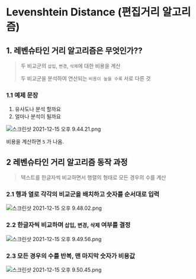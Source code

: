 # Levenshtein Distance (편집거리 알고리즘)

## 1. 레벤슈타인 거리 알고리즘은 무엇인가??

> 두 비교군의 `삽입`, `변경`, `삭제`에 대한 비용을 계산
> 
> 
> 두 비교군을 분석하여 연산되는 `비용이 높을 수록` 서로 다른 것
> 

### 1.1 예제 문장

1. 유사도나 분석 할까요
2. 얼마나 분석이 될까요

![스크린샷 2021-12-15 오후 9.44.21.png](Levenshtein%20Distance%20(%E1%84%91%E1%85%A7%E1%86%AB%E1%84%8C%E1%85%B5%E1%86%B8%E1%84%80%E1%85%A5%E1%84%85%E1%85%B5%20%E1%84%8B%E1%85%A1%E1%86%AF%E1%84%80%E1%85%A9%E1%84%85%E1%85%B5%E1%84%8C%E1%85%B3%E1%86%B7)%20b33ddd4ded0f42fabf90a90bca041469/%E1%84%89%E1%85%B3%E1%84%8F%E1%85%B3%E1%84%85%E1%85%B5%E1%86%AB%E1%84%89%E1%85%A3%E1%86%BA_2021-12-15_%E1%84%8B%E1%85%A9%E1%84%92%E1%85%AE_9.44.21.png)

비용을 계산하면 `5` 가 나옴.

## 2 레벤슈타인 거리 알고리즘 동작 과정

> 텍스트를 한글자씩 비교하면서 행렬의 형태로 모든 경우의 수를 계산
> 

### 2.1 행과 열로 각각의 비교군을 배치하고 숫자를 순서대로 입력

![스크린샷 2021-12-15 오후 9.48.02.png](Levenshtein%20Distance%20(%E1%84%91%E1%85%A7%E1%86%AB%E1%84%8C%E1%85%B5%E1%86%B8%E1%84%80%E1%85%A5%E1%84%85%E1%85%B5%20%E1%84%8B%E1%85%A1%E1%86%AF%E1%84%80%E1%85%A9%E1%84%85%E1%85%B5%E1%84%8C%E1%85%B3%E1%86%B7)%20b33ddd4ded0f42fabf90a90bca041469/%E1%84%89%E1%85%B3%E1%84%8F%E1%85%B3%E1%84%85%E1%85%B5%E1%86%AB%E1%84%89%E1%85%A3%E1%86%BA_2021-12-15_%E1%84%8B%E1%85%A9%E1%84%92%E1%85%AE_9.48.02.png)

### 2.2 한글자씩 비교하며 `삽입`, `변경`, `삭제` 여부를 결정

![스크린샷 2021-12-15 오후 9.49.56.png](Levenshtein%20Distance%20(%E1%84%91%E1%85%A7%E1%86%AB%E1%84%8C%E1%85%B5%E1%86%B8%E1%84%80%E1%85%A5%E1%84%85%E1%85%B5%20%E1%84%8B%E1%85%A1%E1%86%AF%E1%84%80%E1%85%A9%E1%84%85%E1%85%B5%E1%84%8C%E1%85%B3%E1%86%B7)%20b33ddd4ded0f42fabf90a90bca041469/%E1%84%89%E1%85%B3%E1%84%8F%E1%85%B3%E1%84%85%E1%85%B5%E1%86%AB%E1%84%89%E1%85%A3%E1%86%BA_2021-12-15_%E1%84%8B%E1%85%A9%E1%84%92%E1%85%AE_9.49.56.png)

### 2.3 모든 경우의 수를 반복, 맨 마지막 숫자가 비용값

![스크린샷 2021-12-15 오후 9.50.45.png](Levenshtein%20Distance%20(%E1%84%91%E1%85%A7%E1%86%AB%E1%84%8C%E1%85%B5%E1%86%B8%E1%84%80%E1%85%A5%E1%84%85%E1%85%B5%20%E1%84%8B%E1%85%A1%E1%86%AF%E1%84%80%E1%85%A9%E1%84%85%E1%85%B5%E1%84%8C%E1%85%B3%E1%86%B7)%20b33ddd4ded0f42fabf90a90bca041469/%E1%84%89%E1%85%B3%E1%84%8F%E1%85%B3%E1%84%85%E1%85%B5%E1%86%AB%E1%84%89%E1%85%A3%E1%86%BA_2021-12-15_%E1%84%8B%E1%85%A9%E1%84%92%E1%85%AE_9.50.45.png)